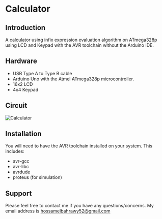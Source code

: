 Calculator
================

Introduction
------------
A calculator using infix expression evaluation algorithm on ATmega328p using LCD and Keypad with the AVR toolchain without the Arduino IDE.

Hardware
--------
* USB Type A to Type B cable
* Arduino Uno with the Atmel ATmega328p microcontroller.
* 16x2 LCD
* 4x4 Keypad

Circuit
--------
![Calculator](Circuit/Calculator.PNG)

Installation
------------
You will need to have the AVR toolchain installed on your system. This includes:
* avr-gcc
* avr-libc
* avrdude
* proteus  (for simulation)

Support
------
Please feel free to contact me if you have any questions/concerns. My email address is hossamelbahrawy52@gmail.com
